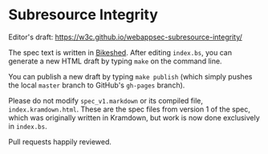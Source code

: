 Subresource Integrity
=====================

Editor's draft: https://w3c.github.io/webappsec-subresource-integrity/

The spec text is written in [Bikeshed]. After editing `index.bs`, you can
generate a new HTML draft by typing `make` on the command line.

You can publish a new draft by typing `make publish` (which simply pushes
the local `master` branch to GitHub's `gh-pages` branch).

Please do not modify `spec_v1.markdown` or its compiled file,
`index.kramdown.html`. These are the spec files from version 1 of the spec,
which was originally written in Kramdown, but work is now done exclusively in
`index.bs`.

Pull requests happily reviewed.

[bikeshed]: https://github.com/tabatkins/bikeshed
